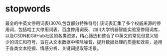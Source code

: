 # stopwords
最全的中英文停用词表(3076,包含部分特殊符号)
该词表汇集了多个权威来源的停用词，包括哈工大停用词表、百度停用词表、四川大学机器智能实验室停用词库，以及CSDN和GitHub社区的各类资源，精心筛选和整合了中英文的常见但意义较少的词汇和符号，旨在从文本数据中移除噪音，提升数据处理的质量和效率，适用于各类文本挖掘、情感分析、关键词提取等场景。
